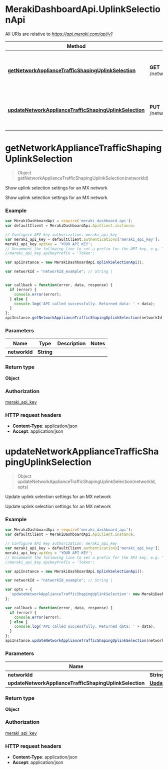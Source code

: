 # MerakiDashboardApi.UplinkSelectionApi

All URIs are relative to *https://api.meraki.com/api/v1*

Method | HTTP request | Description
------------- | ------------- | -------------
[**getNetworkApplianceTrafficShapingUplinkSelection**](UplinkSelectionApi.md#getNetworkApplianceTrafficShapingUplinkSelection) | **GET** /networks/{networkId}/appliance/trafficShaping/uplinkSelection | Show uplink selection settings for an MX network
[**updateNetworkApplianceTrafficShapingUplinkSelection**](UplinkSelectionApi.md#updateNetworkApplianceTrafficShapingUplinkSelection) | **PUT** /networks/{networkId}/appliance/trafficShaping/uplinkSelection | Update uplink selection settings for an MX network


<a name="getNetworkApplianceTrafficShapingUplinkSelection"></a>
# **getNetworkApplianceTrafficShapingUplinkSelection**
> Object getNetworkApplianceTrafficShapingUplinkSelection(networkId)

Show uplink selection settings for an MX network

Show uplink selection settings for an MX network

### Example
```javascript
var MerakiDashboardApi = require('meraki_dashboard_api');
var defaultClient = MerakiDashboardApi.ApiClient.instance;

// Configure API key authorization: meraki_api_key
var meraki_api_key = defaultClient.authentications['meraki_api_key'];
meraki_api_key.apiKey = 'YOUR API KEY';
// Uncomment the following line to set a prefix for the API key, e.g. "Token" (defaults to null)
//meraki_api_key.apiKeyPrefix = 'Token';

var apiInstance = new MerakiDashboardApi.UplinkSelectionApi();

var networkId = "networkId_example"; // String | 


var callback = function(error, data, response) {
  if (error) {
    console.error(error);
  } else {
    console.log('API called successfully. Returned data: ' + data);
  }
};
apiInstance.getNetworkApplianceTrafficShapingUplinkSelection(networkId, callback);
```

### Parameters

Name | Type | Description  | Notes
------------- | ------------- | ------------- | -------------
 **networkId** | **String**|  | 

### Return type

**Object**

### Authorization

[meraki_api_key](../README.md#meraki_api_key)

### HTTP request headers

 - **Content-Type**: application/json
 - **Accept**: application/json

<a name="updateNetworkApplianceTrafficShapingUplinkSelection"></a>
# **updateNetworkApplianceTrafficShapingUplinkSelection**
> Object updateNetworkApplianceTrafficShapingUplinkSelection(networkId, opts)

Update uplink selection settings for an MX network

Update uplink selection settings for an MX network

### Example
```javascript
var MerakiDashboardApi = require('meraki_dashboard_api');
var defaultClient = MerakiDashboardApi.ApiClient.instance;

// Configure API key authorization: meraki_api_key
var meraki_api_key = defaultClient.authentications['meraki_api_key'];
meraki_api_key.apiKey = 'YOUR API KEY';
// Uncomment the following line to set a prefix for the API key, e.g. "Token" (defaults to null)
//meraki_api_key.apiKeyPrefix = 'Token';

var apiInstance = new MerakiDashboardApi.UplinkSelectionApi();

var networkId = "networkId_example"; // String | 

var opts = { 
  'updateNetworkApplianceTrafficShapingUplinkSelection': new MerakiDashboardApi.UpdateNetworkApplianceTrafficShapingUplinkSelection() // UpdateNetworkApplianceTrafficShapingUplinkSelection | 
};

var callback = function(error, data, response) {
  if (error) {
    console.error(error);
  } else {
    console.log('API called successfully. Returned data: ' + data);
  }
};
apiInstance.updateNetworkApplianceTrafficShapingUplinkSelection(networkId, opts, callback);
```

### Parameters

Name | Type | Description  | Notes
------------- | ------------- | ------------- | -------------
 **networkId** | **String**|  | 
 **updateNetworkApplianceTrafficShapingUplinkSelection** | [**UpdateNetworkApplianceTrafficShapingUplinkSelection**](UpdateNetworkApplianceTrafficShapingUplinkSelection.md)|  | [optional] 

### Return type

**Object**

### Authorization

[meraki_api_key](../README.md#meraki_api_key)

### HTTP request headers

 - **Content-Type**: application/json
 - **Accept**: application/json


